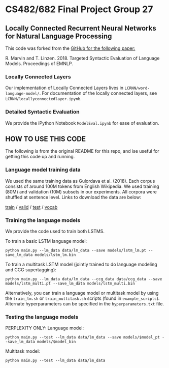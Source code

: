 # CS482/682 Final Project Group 27
## Locally Connected Recurrent Neural Networks for Natural Language Processing

This code was forked from the [GitHub for the following paper:](https://github.com/BeckyMarvin/LM_syneval)

R. Marvin and T. Linzen. 2018. Targeted Syntactic Evaluation of Language Models. Proceedings of EMNLP.

### Locally Connected Layers

Our implementation of Locally Connected Layers lives in `LCRNN/word-language-model/`. For documentation of the locally connected layers, see `LCRNN/locallyconnectedlayer.ipynb`. 

### Detailed Syntactic Evaluation 

We provide the iPython Notebook `ModelEval.ipynb` for ease of evaluation. 

## HOW TO USE THIS CODE

The following is from the original README for this repo, and ise useful for getting this code up and running.

### Language model training data

We used the same training data as Gulordava et al. (2018). Each corpus consists of around 100M tokens from English Wikipedia. We used training (80M) and validation (10M) subsets in our experiments. All corpora were shuffled at sentence level. Links to download the data are below:

[train](https://dl.fbaipublicfiles.com/colorless-green-rnns/training-data/English/train.txt) / [valid](https://dl.fbaipublicfiles.com/colorless-green-rnns/training-data/English/valid.txt) / [test](https://dl.fbaipublicfiles.com/colorless-green-rnns/training-data/English/test.txt) / [vocab](https://dl.fbaipublicfiles.com/colorless-green-rnns/training-data/English/vocab.txt)


### Training the language models

We provide the code used to train both LSTMS.

To train a basic LSTM language model:
```
python main.py --lm_data data/lm_data --save models/lstm_lm.pt --save_lm_data models/lstm_lm.bin
```

To train a multitask LSTM model (jointly trained to do language modeling and CCG supertagging):
```
python main.py --lm_data data/lm_data --ccg_data data/ccg_data --save models/lstm_multi.pt --save_lm_data models/lstm_multi.bin
```

Alternatively, you can train a language model or multitask model by using the `train_lm.sh` or `train_multitask.sh` scripts (found in `example_scripts`). Alternate hyperparameters can be specified in the `hyperparameters.txt` file.

### Testing the language models
PERPLEXITY ONLY: 
Language model:
```
python main.py --test --lm_data data/lm_data --save models/$model_pt --save_lm_data models/$model_bin
```

Multitask model:
```
python main.py --test --lm_data data/lm_data
```


